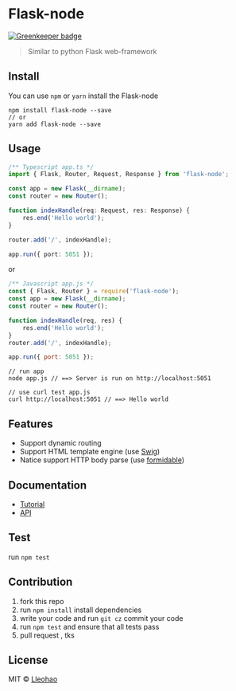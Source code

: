 # Flask-node

[![Greenkeeper badge](https://badges.greenkeeper.io/lleohao/flask-node.svg)](https://greenkeeper.io/)

> Similar to python Flask web-framework



## Install

You can use `npm` or `yarn` install the Flask-node

```
npm install flask-node --save
// or
yarn add flask-node --save
```



## Usage

```typescript
/** Typescript app.ts */
import { Flask, Router, Request, Response } from 'flask-node';

const app = new Flask(__dirname);
const router = new Router();

function indexHandle(req: Request, res: Response) {
    res.end('Hello world');
}

router.add('/', indexHandle);

app.run({ port: 5051 });
```

or

```javascript
/** Javascript app.js */
const { Flask, Router } = require('flask-node');
const app = new Flask(__dirname);
const router = new Router();

function indexHandle(req, res) {
    res.end('Hello world');
}
router.add('/', indexHandle);

app.run({ port: 5051 });
```

```shell
// run app
node app.js // ==> Server is run on http://localhost:5051

// use curl test app.js
curl http://localhost:5051 // ==> Hello world
```



## Features

* Support dynamic routing
* Support HTML template engine (use [Swig](https://github.com/paularmstrong/swig]))
* Natice support HTTP body parse (use [formidable](https://github.com/felixge/node-formidable))



## Documentation

* [Tutorial](https://github.com/lleohao/flask-node/tree/master/example)
* [API](https://lleohao.github.io/flask-node/)



## Test

run `npm test`



## Contribution

1. fork this repo
2. run `npm install` install dependencies
3. write your code and run `git cz` commit your code
4. run `npm test` and ensure that all tests pass
5. pull request , tks



## License

MIT © [Lleohao](https://lleohao.github.io)
